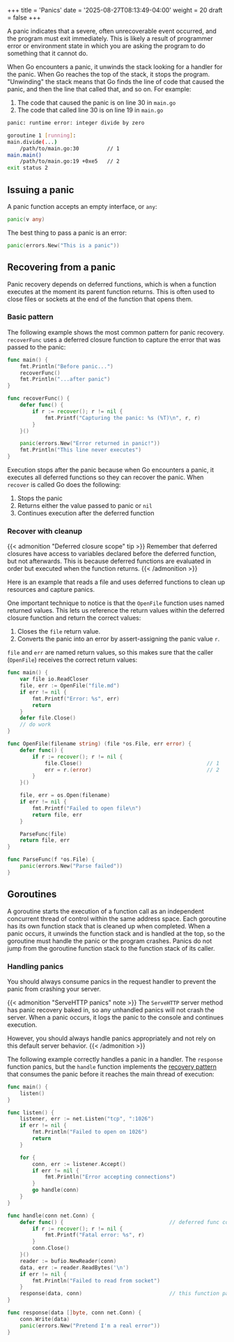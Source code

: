 +++
title = 'Panics'
date = '2025-08-27T08:13:49-04:00'
weight = 20
draft = false
+++

A panic indicates that a severe, often unrecoverable event occurred, and the program must exit immediately. This is likely a result of programmer error or environment state in which you are asking the program to do something that it cannot do.

When Go encounters a panic, it unwinds the stack looking for a handler for the panic. When Go reaches the top of the stack, it stops the program. "Unwinding" the stack means that Go finds the line of code that caused the panic, and then the line that called that, and so on. For example:
1. The code that caused the panic is on line 30 in `main.go`
2. The code that called line 30 is on line 19 in `main.go`

```bash
panic: runtime error: integer divide by zero

goroutine 1 [running]:
main.divide(...)
	/path/to/main.go:30         // 1 
main.main()
	/path/to/main.go:19 +0xe5   // 2
exit status 2
```

## Issuing a panic

A panic function accepts an empty interface, or `any`:

```go
panic(v any)
```
The best thing to pass a panic is an error:

```go
panic(errors.New("This is a panic"))
```

## Recovering from a panic

Panic recovery depends on deferred functions, which is when a function executes at the moment its parent function returns. This is often used to close files or sockets at the end of the function that opens them.

### Basic pattern

The following example shows the most common pattern for panic recovery. `recoverFunc` uses a deferred closure function to capture the error that was passed to the panic:

```go
func main() {
	fmt.Println("Before panic...")
	recoverFunc()
	fmt.Println("...after panic")
}

func recoverFunc() {
	defer func() {
		if r := recover(); r != nil {
			fmt.Printf("Capturing the panic: %s (%T)\n", r, r)
		}
	}()

	panic(errors.New("Error returned in panic!"))
	fmt.Println("This line never executes")
}
```

Execution stops after the panic because when Go encounters a panic, it executes all deferred functions so they can recover the panic. When `recover` is called Go does the following:
1. Stops the panic
2. Returns either the value passed to panic or `nil`
3. Continues execution after the deferred function

### Recover with cleanup

{{< admonition "Deferred closure scope" tip >}}
Remember that deferred closures have access to variables declared before the deferred function, but not afterwards. This is because deferred functions are evaluated in order but executed when the function returns.
{{< /admonition >}}

Here is an example that reads a file and uses deferred functions to clean up resources and capture panics.

One important technique to notice is that the `OpenFile` function uses named returned values. This lets us reference the return values within the deferred closure function and return the correct values:
1. Closes the `file` return value.
2. Converts the panic into an error by assert-assigning the panic value `r`.

`file` and `err` are named return values, so this makes sure that the caller (`OpenFile`) receives the correct return values:

```go
func main() {
	var file io.ReadCloser
	file, err := OpenFile("file.md")
	if err != nil {
		fmt.Printf("Error: %s", err)
		return
	}
	defer file.Close()
	// do work
}

func OpenFile(filename string) (file *os.File, err error) {
	defer func() {
		if r := recover(); r != nil {
			file.Close()                                        // 1
			err = r.(error)                                     // 2
		}
	}()

	file, err = os.Open(filename)
	if err != nil {
		fmt.Printf("Failed to open file\n")
		return file, err
	}

	ParseFunc(file)
	return file, err
}

func ParseFunc(f *os.File) {
	panic(errors.New("Parse failed"))
}
```

## Goroutines

A goroutine starts the execution of a function call as an independent concurrent thread of control within the same address space. Each goroutine has its own function stack that is cleaned up when completed. When a panic occurs, it unwinds the function stack and is handled at the top, so the goroutine must handle the panic or the program crashes. Panics do not jump from the goroutine function stack to the function stack of its caller.

### Handling panics

You should always consume panics in the request handler to prevent the panic from crashing your server.

{{< admonition "ServeHTTP panics" note >}}
The `ServeHTTP` server method has panic recovery baked in, so any unhandled panics will not crash the server. When a panic occurs, it logs the panic to the console and continues execution.

However, you should always handle panics appropriately and not rely on this default server behavior.
{{< /admonition >}}

The following example correctly handles a panic in a handler. The `response` function panics, but the `handle` function implements the [recovery pattern](#basic-pattern) that consumes the panic before it reaches the main thread of execution:

```go
func main() {
	listen()
}

func listen() {
	listener, err := net.Listen("tcp", ":1026")
	if err != nil {
		fmt.Println("Failed to open on 1026")
		return
	}

	for {
		conn, err := listener.Accept()
		if err != nil {
			fmt.Println("Error accepting connections")
		}
		go handle(conn)
	}
}

func handle(conn net.Conn) {
	defer func() {                                  // deferred func consumes panic
		if r := recover(); r != nil {
			fmt.Printf("Fatal error: %s", r)
		}
		conn.Close()
	}()
	reader := bufio.NewReader(conn)
	data, err := reader.ReadBytes('\n')
	if err != nil {
		fmt.Println("Failed to read from socket")
	}
	response(data, conn)                            // this function panics
}

func response(data []byte, conn net.Conn) {
	conn.Write(data)
	panic(errors.New("Pretend I'm a real error"))
}
```